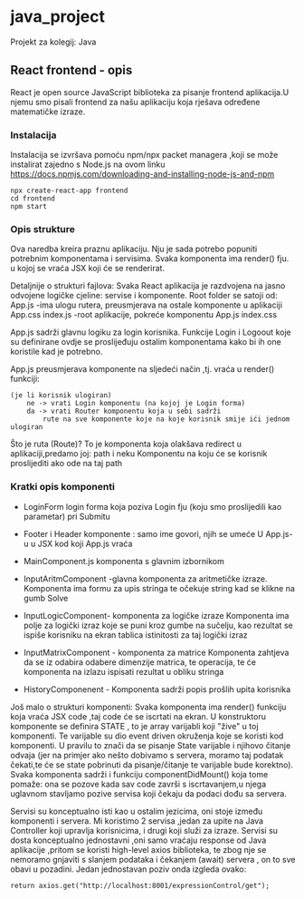 # java_project
Projekt za kolegij: Java



## React frontend - opis 
React je open source JavaScript biblioteka za pisanje frontend aplikacija.U njemu smo pisali frontend za našu aplikaciju
koja rješava određene matematičke izraze.

### Instalacija

Instalacija se izvršava pomoću npm/npx packet managera ,koji se može instalirat zajedno s Node.js na ovom linku https://docs.npmjs.com/downloading-and-installing-node-js-and-npm

```
npx create-react-app frontend
cd frontend
npm start
```

### Opis strukture

Ova naredba kreira praznu aplikaciju. Nju je sada potrebo popuniti potrebnim komponentama i servisima.
Svaka komponenta ima render() fju. u kojoj se vraća JSX koji će se renderirat.

Detaljnije o strukturi fajlova:
Svaka React aplikacija je razdvojena na jasno odvojene logičke cjeline: servise i komponente.
Root folder se satoji od:
	App.js		-ima ulogu rutera, preusmjerava na ostale komponente u aplikaciji
	App.css
	index.js  	-root aplikacije, pokreće komponentu App.js
	index.css 

App.js sadrži glavnu logiku za login korisnika. Funkcije  Login i Logoout koje su definirane ovdje
se proslijeđuju ostalim komponentama kako bi ih one koristile kad je potrebno.


App.js preusmjerava komponente na sljedeći način ,tj. vraća u render() funkciji:

	(je li korisnik ulogiran) 
		ne -> vrati Login komponentu (na kojoj je Login forma)
		da -> vrati Router komponentu koja u sebi sadrži 
			rute na sve komponente koje na koje korisnik smije ići jednom ulogiran

Što je ruta (Route)?
	To je komponenta koja olakšava redirect u aplikaciji,predamo joj: path i neku Komponentu na koju
					će se korisnik proslijediti ako ode na taj path


### Kratki opis komponenti

- LoginForm	login forma koja poziva Login fju (koju smo proslijedili kao parametar) pri Submitu 
- Footer i Header komponente : samo ime govori, njih se umeće U App.js-u u JSX kod koji App.js vraća

- MainComponent.js
	komponenta s glavnim izbornikom 

- InputAritmComponent -glavna komponenta za aritmetičke izraze.
			Komponenta ima formu za upis stringa te očekuje string kad se klikne na gumb Solve


- InputLogicComponent- komponenta za logičke izraze
			Komponenta ima polje za logički izraz koje se puni kroz gumbe na sučelju,
			kao rezultat se ispiše korisniku na ekran tablica istinitosti za taj logički izraz
- InputMatrixComponent - komponenta za matrice
			Komponenta zahtjeva da se iz odabira odabere dimenzije matrica, te operacija,
			te će komponenta na izlazu ispisati rezultat u obliku stringa
- HistoryComponenent - Komponenta sadrži popis prošlih upita korisnika

Još malo o strukturi komponenti:
Svaka komponenta ima render() funkciju koja vraća JSX code ,taj code će se iscrtati na ekran.
U konstruktoru komponente se definira STATE , to je array varijabli koji "žive" u toj komponenti.
Te varijable su dio event driven okruženja koje se koristi kod komponenti.
U pravilu to znači da se pisanje State varijable i njihovo čitanje odvaja (jer na primjer ako nešto dobivamo s 
servera, moramo taj podatak čekati,te će se state pobrinuti da pisanje/čitanje te varijable bude korektno).
Svaka komponenta sadrži i funkciju componentDidMount() koja tome pomaže: ona se pozove kada sav code 
završi s iscrtavanjem,u njega uglavnom stavljamo pozive servisa koji čekaju da podaci dođu sa servera.

Servisi su konceptualno isti kao u ostalim jezicima, oni stoje između komponenti i servera.
Mi koristimo 2 servisa ,jedan za upite na Java Controller koji upravlja korisnicima,
i drugi koji služi za izraze.
Servisi su dosta konceptualno jednostavni ,oni samo vraćaju response od Java aplikacije ,pritom se koristi high-level
axios biblioteka, te zbog nje se nemoramo gnjaviti s slanjem podataka i čekanjem (await) servera , on to sve obavi u pozadini.
Jedan jednostavan poziv onda izgleda ovako:

```
return axios.get("http://localhost:8001/expressionControl/get"); 
```




